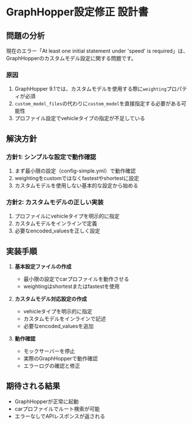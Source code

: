 # GraphHopper設定修正 設計書

## 問題の分析

現在のエラー「At least one initial statement under 'speed' is required」は、GraphHopperのカスタムモデル設定に関する問題です。

### 原因
1. GraphHopper 9.1では、カスタムモデルを使用する際に`weighting`プロパティが必須
2. `custom_model_files`の代わりに`custom_model`を直接指定する必要がある可能性
3. プロファイル設定でvehicleタイプの指定が不足している

## 解決方針

### 方針1: シンプルな設定で動作確認
1. まず最小限の設定（config-simple.yml）で動作確認
2. weightingをcustomではなくfastestやshortestに設定
3. カスタムモデルを使用しない基本的な設定から始める

### 方針2: カスタムモデルの正しい実装
1. プロファイルにvehicleタイプを明示的に指定
2. カスタムモデルをインラインで定義
3. 必要なencoded_valuesを正しく設定

## 実装手順

1. **基本設定ファイルの作成**
   - 最小限の設定でcarプロファイルを動作させる
   - weightingはshortestまたはfastestを使用

2. **カスタムモデル対応設定の作成**
   - vehicleタイプを明示的に指定
   - カスタムモデルをインラインで記述
   - 必要なencoded_valuesを追加

3. **動作確認**
   - モックサーバーを停止
   - 実際のGraphHopperで動作確認
   - エラーログの確認と修正

## 期待される結果
- GraphHopperが正常に起動
- carプロファイルでルート検索が可能
- エラーなしでAPIレスポンスが返される